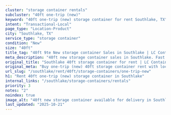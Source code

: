 ```yaml
---
cluster: "storage container rentals"
subcluster: "40ft one-trip (new)"
keyword: "40ft one-trip (new) storage container for rent Southlake, TX"
intent: "Transactional-Local"
page_type: "Location-Product"
city: "Southlake, TX"
service_type: "storage container"
condition: "New"
size: "40ft"
title_tag: "40ft 9te New storage container Sales in Southlake | LC Container"
meta_description: "40ft new storage container sales in Southlake. Fast delivery, competitive pricing. Serving storage containers area. Quote ID: X5W. Call (214) 524-4168 for your free quote today."
original_title: "Southlake 40ft storage container for rent | LC Container"
original_meta: "Buy one-trip (new) 40ft storage container rent with local delivery in Southlake, TX. LC Container — local Since 2003. Request a fast quote today."
url_slug: "/southlake/rent/40ft/storage-containers/one-trip-new"
h1: "Rent 40ft one-trip (new) storage container in Southlake"
internal_links: "/southlake/storage-containers/rentals"
priority: 3
notes: "2"
noindex: true
image_alt: "40ft new storage container available for delivery in Southlake"
last_updated: "2025-10-21"
---
```


<!-- TODO: Add unique city/inventory copy, images, and internal links here. -->
